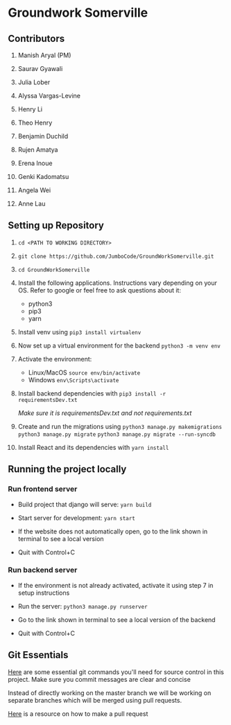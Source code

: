 # Groundwork Somerville #

## Contributors ##

1. Manish Aryal (PM)

2. Saurav Gyawali

3. Julia Lober

4. Alyssa Vargas-Levine

5. Henry Li

6. Theo Henry

7. Benjamin Duchild

8. Rujen Amatya

9. Erena Inoue

10. Genki Kadomatsu

11. Angela Wei

12. Anne Lau


## Setting up Repository
1.  `cd <PATH TO WORKING DIRECTORY>`

2.  `git clone https://github.com/JumboCode/GroundWorkSomerville.git`

3.  `cd GroundWorkSomerville`

4. Install the following applications. Instructions vary depending on your OS. Refer to google or feel free to ask questions about it:
	* python3
	* pip3
	* yarn

5. Install venv using `pip3 install virtualenv`
	
6. Now set up a virtual environment for the backend `python3 -m venv env`

7. Activate the environment:
	* Linux/MacOS `source env/bin/activate`
	* Windows `env\Scripts\activate`

8. Install backend dependencies with `pip3 install -r requirementsDev.txt`

	*Make sure it is requirementsDev.txt and not requirements.txt*

9. Create and run the migrations using
	`python3 manage.py makemigrations`
	`python3 manage.py migrate`
	`python3 manage.py migrate --run-syncdb`

10. Install React and its dependencies with `yarn install`

## Running the project locally ##
### Run frontend server ###

- Build project that django will serve: `yarn build`

- Start server for development: `yarn start`

- If the website does not automatically open, go to the link shown in terminal to see a local version

- Quit with Control+C

### Run backend server ###

- If the environment is not already activated, activate it using step 7 in setup instructions

- Run the server: `python3 manage.py runserver`

- Go to the link shown in terminal to see a local version of the backend

- Quit with Control+C

## Git Essentials ##

[Here](https://education.github.com/git-cheat-sheet-education.pdf) are some essential git commands you'll need for source control in this project. Make sure you commit messages are clear and concise

Instead of directly working on the master branch we will be working on separate branches which will be merged using pull requests.

[Here](https://help.github.com/articles/creating-a-pull-request/)  is a resource on how to make a pull request
